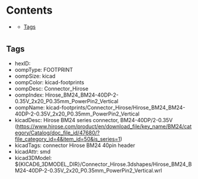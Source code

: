 



Contents
========

* [](#)
	* [Tags](#tags)

# 

## Tags

- hexID: 
- oompType: FOOTPRINT
- oompSize: kicad
- oompColor: kicad-footprints
- oompDesc: Connector_Hirose
- oompIndex: Hirose_BM24_BM24-40DP-2-0.35V_2x20_P0.35mm_PowerPin2_Vertical
- oompName: kicad-footprints/Connector_Hirose/Hirose_BM24_BM24-40DP-2-0.35V_2x20_P0.35mm_PowerPin2_Vertical
- kicadDesc: Hirose BM24 series connector, BM24-40DP/2-0.35V (https://www.hirose.com/product/en/download_file/key_name/BM24/category/Catalog/doc_file_id/47680/?file_category_id=4&item_id=50&is_series=1)
- kicadTags: connector Hirose  BM24 40pin header
- kicadAttr: smd
- kicad3DModel: ${KICAD6_3DMODEL_DIR}/Connector_Hirose.3dshapes/Hirose_BM24_BM24-40DP-2-0.35V_2x20_P0.35mm_PowerPin2_Vertical.wrl
